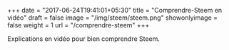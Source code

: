 +++
date = "2017-06-24T19:41:01+05:30"
title = "Comprendre-Steem en vidéo"
draft = false
image = "/img/steem/steem.png"
showonlyimage = false
weight = 1
url = "/comprendre-steem"
+++

Explications en vidéo pour bien comprendre Steem.
<!--more-->